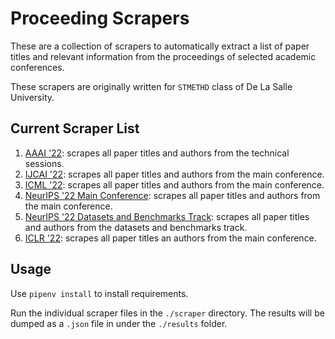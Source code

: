 # Proceeding Scrapers
These are a collection of scrapers to automatically extract a list of paper titles and relevant information from the proceedings of selected academic conferences.

These scrapers are originally written for `STMETHD` class of De La Salle University.

## Current Scraper List

1. [AAAI '22](https://aaai.org/proceeding/aaai-36-2022/): scrapes all paper titles and authors from the technical sessions.
2. [IJCAI '22](https://www.ijcai.org/proceedings/2022/): scrapes all paper titles and authors from the main conference.
3. [ICML '22](https://proceedings.mlr.press/v162/): scrapes all paper titles and authors from the main conference.
4. [NeurIPS '22 Main Conference](https://papers.nips.cc/paper_files/paper/2022): scrapes all paper titles and authors from the main conference.
5. [NeurIPS '22 Datasets and Benchmarks Track](https://papers.nips.cc/paper_files/paper/2022): scrapes all paper titles and authors from the datasets and benchmarks track.
6. [ICLR '22](https://openreview.net/group?id=ICLR.cc/2022/Conference): scrapes all paper titles an authors from the main conference.

## Usage
Use `pipenv install` to install requirements.

Run the individual scraper files in the `./scraper` directory. The results will be dumped as a `.json` file in under the `./results` folder.